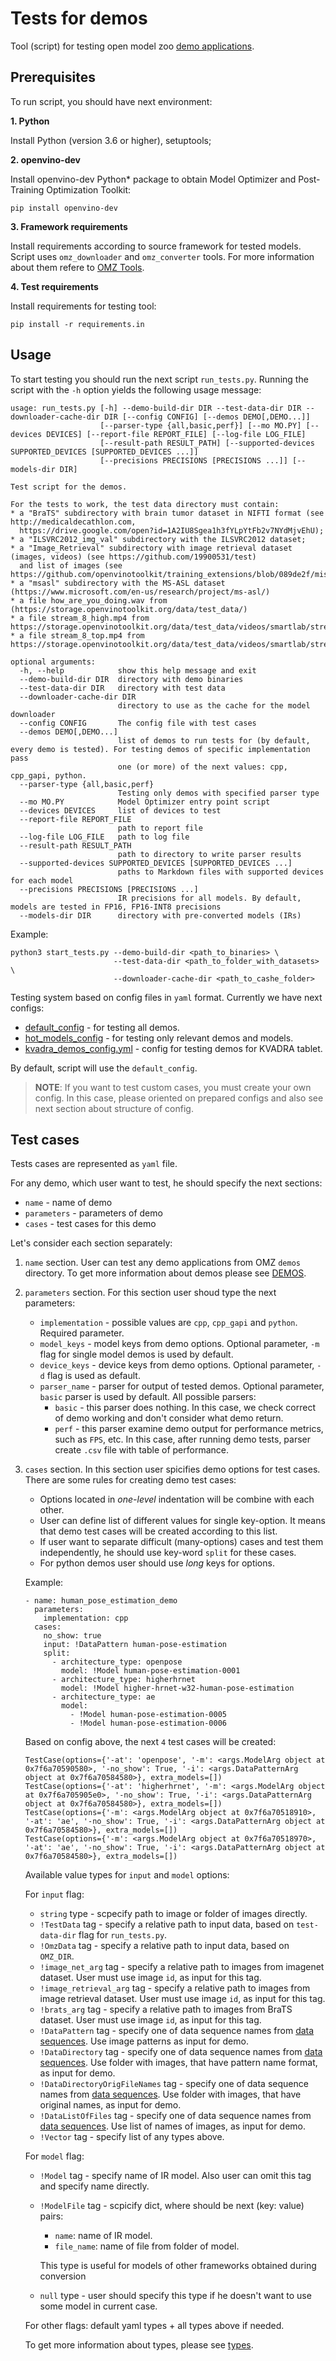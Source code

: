 # Tests for demos

Tool (script) for testing open model zoo [demo applications](..).

## Prerequisites

To run script, you should have next environment:

**1. Python**

Install Python (version 3.6 or higher), setuptools;

**2. openvino-dev**

Install openvino-dev Python* package to obtain Model Optimizer and Post-Training Optimization Toolkit:
```
pip install openvino-dev
```

**3. Framework requirements**

Install requirements according to source framework for tested models.
Script uses `omz_downloader` and `omz_converter` tools. For more information about them refere to [OMZ Tools](../../tools/model_tools/README.md).

**4. Test requirements**

Install requirements for testing tool:

```
pip install -r requirements.in
```

## Usage

To start testing you should run the next script `run_tests.py`.
Running the script with the `-h` option yields the following usage message:

```
usage: run_tests.py [-h] --demo-build-dir DIR --test-data-dir DIR --downloader-cache-dir DIR [--config CONFIG] [--demos DEMO[,DEMO...]]
                    [--parser-type {all,basic,perf}] [--mo MO.PY] [--devices DEVICES] [--report-file REPORT_FILE] [--log-file LOG_FILE]
                    [--result-path RESULT_PATH] [--supported-devices SUPPORTED_DEVICES [SUPPORTED_DEVICES ...]]
                    [--precisions PRECISIONS [PRECISIONS ...]] [--models-dir DIR]

Test script for the demos.

For the tests to work, the test data directory must contain:
* a "BraTS" subdirectory with brain tumor dataset in NIFTI format (see http://medicaldecathlon.com,
  https://drive.google.com/open?id=1A2IU8Sgea1h3fYLpYtFb2v7NYdMjvEhU);
* a "ILSVRC2012_img_val" subdirectory with the ILSVRC2012 dataset;
* a "Image_Retrieval" subdirectory with image retrieval dataset (images, videos) (see https://github.com/19900531/test)
  and list of images (see https://github.com/openvinotoolkit/training_extensions/blob/089de2f/misc/tensorflow_toolkit/image_retrieval/data/gallery/gallery.txt)
* a "msasl" subdirectory with the MS-ASL dataset (https://www.microsoft.com/en-us/research/project/ms-asl/)
* a file how_are_you_doing.wav from (https://storage.openvinotoolkit.org/data/test_data/)
* a file stream_8_high.mp4 from https://storage.openvinotoolkit.org/data/test_data/videos/smartlab/stream_8_high.mp4
* a file stream_8_top.mp4 from https://storage.openvinotoolkit.org/data/test_data/videos/smartlab/stream_8_top.mp4

optional arguments:
  -h, --help            show this help message and exit
  --demo-build-dir DIR  directory with demo binaries
  --test-data-dir DIR   directory with test data
  --downloader-cache-dir DIR
                        directory to use as the cache for the model downloader
  --config CONFIG       The config file with test cases
  --demos DEMO[,DEMO...]
                        list of demos to run tests for (by default, every demo is tested). For testing demos of specific implementation pass
                        one (or more) of the next values: cpp, cpp_gapi, python.
  --parser-type {all,basic,perf}
                        Testing only demos with specified parser type
  --mo MO.PY            Model Optimizer entry point script
  --devices DEVICES     list of devices to test
  --report-file REPORT_FILE
                        path to report file
  --log-file LOG_FILE   path to log file
  --result-path RESULT_PATH
                        path to directory to write parser results
  --supported-devices SUPPORTED_DEVICES [SUPPORTED_DEVICES ...]
                        paths to Markdown files with supported devices for each model
  --precisions PRECISIONS [PRECISIONS ...]
                        IR precisions for all models. By default, models are tested in FP16, FP16-INT8 precisions
  --models-dir DIR      directory with pre-converted models (IRs)
```

Example:

```
python3 start_tests.py --demo-build-dir <path_to_binaries> \
                       --test-data-dir <path_to_folder_with_datasets> \
                       --downloader-cache-dir <path_to_cashe_folder>
```

Testing system based on config files in `yaml` format. Currently we have next configs:

* [default_config](./configs/default_config.yml) - for testing all demos.
* [hot_models_config](./configs/hot_models_config.yml) - for testing only relevant demos and models.
* [kvadra_demos_config.yml](./configs/kvadra_demos_config.yml) - config for testing demos for KVADRA tablet.

By default, script will use the `default_config`.

> **NOTE**: If you want to test custom cases, you must create your own config. In this case, please oriented on prepared configs and also see next section about structure of config.
## Test cases

Tests cases are represented as `yaml` file.

For any demo, which user want to test, he should specify the next sections:
 * `name` - name of demo
 * `parameters` - parameters of demo
 * `cases` - test cases for this demo

Let's consider each section separately:
1. `name` section. User can test any demo applications from OMZ `demos` directory. To get more information about demos please see [DEMOS](..).
2. `parameters` section. For this section user shoud type the next parameters:
   * `implementation` - possible values are `cpp`, `cpp_gapi` and `python`. Required parameter.
   * `model_keys` - model keys from demo options. Optional parameter, `-m` flag for single model demos is used by default.
   * `device_keys` - device keys from demo options. Optional parameter, `-d` flag is used as default.
   * `parser_name` - parser for output of tested demos. Optional parameter, `basic` parser is used by default. All possible parsers:
     * `basic` - this parser does nothing. In this case, we check correct of demo working and don't consider what demo return.
     * `perf` - this parser examine demo output for performance metrics, such as `FPS`, etc. In this case, after running demo tests, parser create `.csv` file with table of performance.
3. `cases` section. In this section user spicifies demo options for test cases. There are some rules for creating demo test cases:
   * Options located in *one-level* indentation will be combine with each other.
   * User can define list of different values for single key-option. It means that demo test cases will be created according to this list.
   * If user want to separate difficult (many-options) cases and test them independently, he should use key-word `split` for these cases.
   * For python demos user should use *long* keys for options.

   Example:
   ```
   - name: human_pose_estimation_demo
     parameters:
       implementation: cpp
     cases:
       no_show: true
       input: !DataPattern human-pose-estimation
       split:
         - architecture_type: openpose
           model: !Model human-pose-estimation-0001
         - architecture_type: higherhrnet
           model: !Model higher-hrnet-w32-human-pose-estimation
         - architecture_type: ae
           model:
             - !Model human-pose-estimation-0005
             - !Model human-pose-estimation-0006
   ```

   Based on config above, the next `4` test cases will be created:
   ```
   TestCase(options={'-at': 'openpose', '-m': <args.ModelArg object at 0x7f6a70590580>, '-no_show': True, '-i': <args.DataPatternArg object at 0x7f6a70584580>}, extra_models=[])
   TestCase(options={'-at': 'higherhrnet', '-m': <args.ModelArg object at 0x7f6a705905e0>, '-no_show': True, '-i': <args.DataPatternArg object at 0x7f6a70584580>}, extra_models=[])
   TestCase(options={'-m': <args.ModelArg object at 0x7f6a70518910>, '-at': 'ae', '-no_show': True, '-i': <args.DataPatternArg object at 0x7f6a70584580>}, extra_models=[])
   TestCase(options={'-m': <args.ModelArg object at 0x7f6a70518970>, '-at': 'ae', '-no_show': True, '-i': <args.DataPatternArg object at 0x7f6a70584580>}, extra_models=[])
   ```

    Available value types for `input` and `model` options:

   For `input` flag:
   * `string` type - scpecify path to image or folder of images directly.
   * `!TestData` tag - specify a relative path to input data, based on `test-data-dir` flag for `run_tests.py`.
   * `!OmzData` tag - specify a relative path to input data, based on `OMZ_DIR`.
   * `!image_net_arg` tag - specify a relative path to images from imagenet dataset. User must use image `id`, as input for this tag.
   * `!image_retrieval_arg` tag - specify a relative path to images from image retrieval dataset. User must use image `id`, as input for this tag.
   * `!brats_arg` tag - specify a relative path to images from BraTS dataset. User must use image `id`, as input for this tag.
   * `!DataPattern` tag - specify one of data sequence names from [data sequences](data_sequences.py). Use image patterns as input for demo.
   * `!DataDirectory` tag - specify one of data sequence names from [data sequences](data_sequences.py). Use folder with images, that have pattern name format, as input for demo.
   * `!DataDirectoryOrigFileNames` tag - specify one of data sequence names from [data sequences](data_sequences.py). Use folder with images, that have original names, as input for demo.
   * `!DataListOfFiles` tag - specify one of data sequence names from [data sequences](data_sequences.py). Use list of names of images, as input for demo.
   * `!Vector` tag - specify list of any types above.

   For `model` flag:
   * `!Model` tag - specify name of IR model. Also user can omit this tag and specify name directly.
   * `!ModelFile` tag - scpicify dict, where should be next (key: value) pairs:
     * `name`: name of IR model.
     * `file_name`: name of file from folder of model.

     This type is useful for models of other frameworks obtained during conversion
   * `null` type - user should specify this type if he doesn't want to use some model in current case.

   For other flags: default yaml types + all types above if needed.

   To get more information about types, please see [types](args.py).
